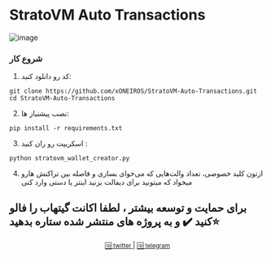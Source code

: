 # StratoVM Auto Transactions
![image](https://github.com/user-attachments/assets/e3b0ba3b-1c72-4979-bb1f-7cdd0274c92a)


### شروع کار

1. کد رو دانلود کنید:
```
git clone https://github.com/xONEIROS/StratoVM-Auto-Transactions.git
cd StratoVM-Auto-Transactions
```

2. نصب پیشنیاز ها:
```
pip install -r requirements.txt
```


3. اسکریپت رو ران کنید :
```
python stratovm_wallet_creator.py
```

4. ازتون کلید خصوصی، تعداد والت‌هایی که می‌خوای بسازی و فاصله بین تراکنش هارو میخواد که میتونید برای دیفالت بزنید اینتر یا دستی وارد کنی



## برای حمایت و توسعه بیشتر ، لطفا اکانت گیتهاب را فالو کنید ✔️ و به پروژه های منتشر شده ستاره بدهید⭐

<div align="center">
    <p>
        <a href="Https://x.com/0xOneiros">
            <small>🆔 twitter </small>  
        </a>
        | 
        <a href="Https://t.me/xOneiros">
            <small>🆔 telegram </small>  
        </a>
